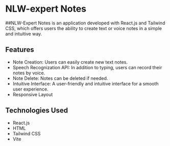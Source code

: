# NLW-expert Notes

##NLW-Expert Notes is an application developed with React.js and Tailwind CSS, which offers users the ability to create text or voice notes in a simple and intuitive way.

## Features
- Note Creation: Users can easily create new text notes.
- Speech Recognization API: In addition to typing, users can record their notes by voice.
- Note Delete: Notes can be deleted if needed.
- Intuitive Interface: A user-friendly and intuitive interface for a smooth user experience.
- Responsive Layout

## Technologies Used
- React.js
- HTML
- Tailwind CSS
- Vite


